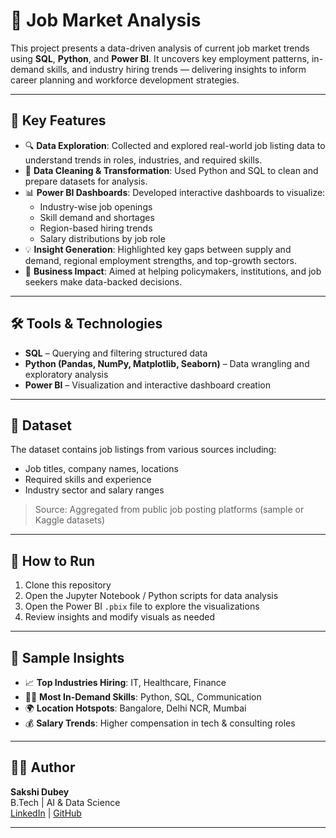 # 💼 Job Market Analysis

This project presents a data-driven analysis of current job market trends using **SQL**, **Python**, and **Power BI**. It uncovers key employment patterns, in-demand skills, and industry hiring trends — delivering insights to inform career planning and workforce development strategies.

---

## 🧠 Key Features

- 🔍 **Data Exploration**: Collected and explored real-world job listing data to understand trends in roles, industries, and required skills.
- 🧹 **Data Cleaning & Transformation**: Used Python and SQL to clean and prepare datasets for analysis.
- 📊 **Power BI Dashboards**: Developed interactive dashboards to visualize:
  - Industry-wise job openings  
  - Skill demand and shortages  
  - Region-based hiring trends  
  - Salary distributions by job role
- 💡 **Insight Generation**: Highlighted key gaps between supply and demand, regional employment strengths, and top-growth sectors.
- 🎯 **Business Impact**: Aimed at helping policymakers, institutions, and job seekers make data-backed decisions.

---

## 🛠️ Tools & Technologies

- **SQL** – Querying and filtering structured data  
- **Python (Pandas, NumPy, Matplotlib, Seaborn)** – Data wrangling and exploratory analysis  
- **Power BI** – Visualization and interactive dashboard creation  

---

## 📁 Dataset

The dataset contains job listings from various sources including:
- Job titles, company names, locations
- Required skills and experience
- Industry sector and salary ranges

> Source: Aggregated from public job posting platforms (sample or Kaggle datasets)

---

## 🚀 How to Run

1. Clone this repository
2. Open the Jupyter Notebook / Python scripts for data analysis
3. Open the Power BI `.pbix` file to explore the visualizations
4. Review insights and modify visuals as needed

---

## 📌 Sample Insights

- 📈 **Top Industries Hiring**: IT, Healthcare, Finance
- 🧑‍💻 **Most In-Demand Skills**: Python, SQL, Communication
- 🌍 **Location Hotspots**: Bangalore, Delhi NCR, Mumbai
- 💰 **Salary Trends**: Higher compensation in tech & consulting roles

---

## 🙋‍♀️ Author

**Sakshi Dubey**  
B.Tech | AI & Data Science  
[LinkedIn](#) | [GitHub](#)

---


